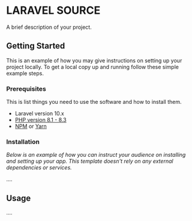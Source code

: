 # LARAVEL SOURCE

A brief description of your project.


## Getting Started

This is an example of how you may give instructions on setting up your project locally.
To get a local copy up and running follow these simple example steps.

### Prerequisites

This is list things you need to use the software and how to install them.

* Laravel version 10.x
* [PHP version 8.1 - 8.3](https://www.php.net/)
* [NPM](https://docs.npmjs.com/cli/v10/commands/npm) or [Yarn](https://classic.yarnpkg.com/lang/en/docs/install/#windows-stable)

### Installation

_Below is an example of how you can instruct your audience on installing and setting up your app. This template doesn't rely on any external dependencies or services._

....


## Usage

....
